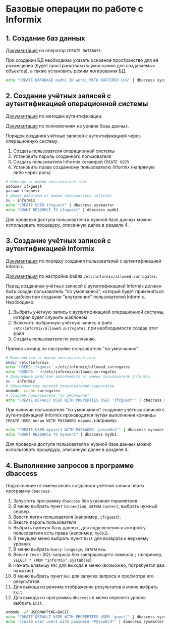 # Базовые операции по работе с Informix

## 1. Создание баз данных

[Документация](https://www.ibm.com/docs/en/informix-servers/14.10?topic=statements-create-database-statement)
на оператор `CREATE DATABASE`.

При создании БД необходимо указать основное пространство для её размещения
(будет пространством по умолчанию для создаваемых объектов), а также установить
режим логирования БД.

```bash
echo "CREATE DATABASE mydb1 IN work1 WITH BUFFERED LOG" | dbaccess sysmaster
```

## 2. Создание учётных записей с аутентификацией операционной системы

[Документация](https://www.ibm.com/docs/en/informix-servers/14.10?topic=security-internal-users-unix-linux)
по методам аутентификации.

[Документация](https://www.ibm.com/docs/en/informix-servers/14.10?topic=statement-database-level-privileges)
по полномочиям на уровне базы данных.

Порядок создания учётных записей с аутентификацией через операционную систему:
1. Создать пользователя операционной системы
2. Установить пароль созданного пользователя
3. Создать пользователя Informix командой `CREATE USER`
4. Установить права созданному пользователю Informix (напрямую либо через роль)

```bash
# Команды от имени пользователя root
adduser ifxguest
passwd ifxguest
# Далее работаем от имени пользователя informix
su - informix
echo "CREATE USER ifxguest" | dbaccess sysmaster
echo "GRANT RESOURCE TO ifxguest" | dbaccess mydb1
```

Для проверки доступа пользователя к нужной базе данных можно использовать процедуру,
описанную далее в разделе 4.

## 3. Создание учётных записей с аутентификацией Informix

[Документация](https://www.ibm.com/docs/en/informix-servers/14.10?topic=linux-creating-database-server-users-unix)
по порядку создания пользователей с аутентификацией Informix.

[Документация](https://www.ibm.com/docs/en/informix-servers/12.10?topic=linux-specifying-surrogates-mapped-users-unix)
по настройке файла `/etc/informix/allowed.surrogates`.

Перед созданием учётных записей с аутентификацией Informix должен быть создан
пользователь "по умолчанию", который будет применяться как шаблон при создании
"внутренних" пользователей Informix. Необходимо:
1. Выбрать учётную запись с аутентификацией операционной системы, которая будет служить шаблоном
2. Включить выбранную учётную запись в файл `/etc/informix/allowed.surrogates`, при необходимости создав этот файл
3. Создать пользователя по умолчанию.

Пример команд по настройке пользователя "по умолчанию":

```bash
# Выполняется от имени пользователя root
mkdir /etc/informix
echo 'USERS:ifxguest' >/etc/informix/allowed.surrogates
echo 'GROUPS:' >>/etc/informix/allowed.surrogates
# Дальнейшие действия выполняются от имени пользователя informix
su - informix
# Обновляем кэш записей пользователей-суррогатов
onmode -cache surrogates
# Создаём пользователя "по умолчанию"
echo "CREATE DEFAULT USER WITH PROPERTIES USER 'ifxguest'" | dbaccess sysuser
```

При наличии пользователя "по умолчанию" создание учётных записей с аутентификацией Informix
производится путём выполнения команды `CREATE USER логин WITH PASSWORD пароль`, например:

```bash
echo "CREATE USER myuser1 WITH PASSWORD 'passw0rd'" | dbaccess sysuser
echo "GRANT RESOURCE TO myuser1" | dbaccess mydb1
```

Для проверки доступа пользователя к нужной базе данных можно использовать процедуру,
описанную далее в разделе 4.

## 4. Выполнение запросов в программе dbaccess

Подключение от имени вновь созданной учётной записи через программу `dbaccess`:
1. Запустить программу `dbaccess` без указания параметров
2. В меню выбрать пункт `Connection`, затем `Connect`, выбрать нужный сервер.
3. Ввести логин пользователя (например, `ifxguest`).
4. Ввести пароль пользователя
5. Выбрать нужную базу данных, для подключения к которой у пользователя есть права (например, `mydb1`).
6. В текущем меню выбрать пункт `Exit` для возврата к верхнему уровню.
7. В меню выбрать `Query-language`, затем `New`.
8. Ввести текст SQL-запроса без завершающего символа `;` (например, `SELECT * FROM "informix".systables`)
9. Нажать клавишу `ESC` для выхода в меню (возможно, потребуется два нажатия)
10. В меню выбрать пункт `Run` для запуска запроса и просмотра его результатов
11. Для выхода из режима отображения результатов в меню выбрать `Exit`.
12. Для выхода из программы `dbaccess` в меню верхнего уровня выбрать `Exit`.

```bash
onmode -wf USERMAPPING=BASIC
echo "CREATE DEFAULT USER WITH PROPERTIES USER 'guest'" | dbaccess sysmaster
echo 'create user user1 with password "P@ssw0rd"' | dbaccess sysmaster
```

